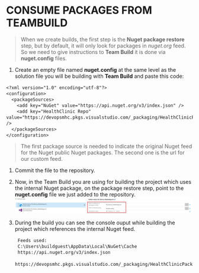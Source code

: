 # CONSUME PACKAGES FROM TEAMBUILD

> When we create builds, the first step is the **Nuget package restore** step, but by default, it will only look for packages in *nuget.org* feed. So we need to give instructions to **Team Build** it is done via **nuget.config** files.  

1. Create an empty file named **nuget.config** at the same level as the solution file you will be building with **Team Build** and paste this code:  
```
<?xml version="1.0" encoding="utf-8"?>
<configuration>
  <packageSources>
    <add key="NuGet" value="https://api.nuget.org/v3/index.json" />
    <add key="HealthClinic Repo" value="https://devopsmhc.pkgs.visualstudio.com/_packaging/HealthClinicPackages/nuget/v3/index.json" />
  </packageSources>  
</configuration>
```  
> The first package source is needed to indicate the original Nuget feed for the Nuget public Nuget packages. The second one is the url for our custom feed.  

1. Commit the file to the repository.

1. Now, in the Team Build you are using for building the project which uses the internal Nuget package, on the package restore step, point to the **nuget.config** file we just added to the repository.
    ![](./img/pkg/image17.jpg)

1. During the build you can see the console ouput while building the project which references the internal Nuget feed.
    ```
     Feeds used:
     C:\Users\buildguest\AppData\Local\NuGet\Cache
     https://api.nuget.org/v3/index.json
     https://devopsmhc.pkgs.visualstudio.com/_packaging/HealthClinicPackages/nuget/v3/index.json
    ```  